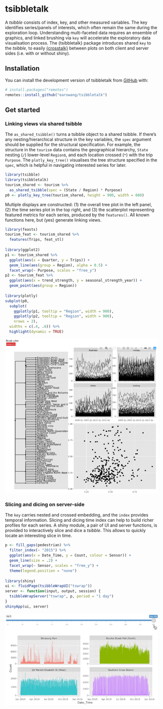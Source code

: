 
<!-- README.md is generated from README.Rmd. Please edit that file -->

# tsibbletalk

<!-- badges: start -->

<!-- badges: end -->

A *tsibble* consists of index, key, and other measured variables. The
key identifies series/panels of interests, which often remain the same
during the exploration loop. Understanding multi-faceted data requires
an ensemble of graphics, and linked brushing via `key` will accelerate
the exploratory data visualisation process. The {tsibbletalk} package
introduces shared `key` to the *tsibble*, to easily
[{crosstalk}](https://rstudio.github.io/crosstalk/) between plots on
both client and server sides (i.e. with or without shiny).

## Installation

You can install the development version of tsibbletalk from
[GitHub](https://github.com/) with:

``` r
# install.packages("remotes")
remotes::install_github("earowang/tsibbletalk")
```

## Get started

### Linking views via shared tsibble

The `as_shared_tsibble()` turns a tsibble object to a shared tsibble. If
there’s any nesting/hierarchical structure in the key variables, the
`spec` argument should be supplied for the structural specification. For
example, the structure in the `tourism` data contains the geographical
hierarchy, `State` nesting (`/`) lower-level `Region`s, and each
location crossed (`*`) with the trip `Purpose`. The `plotly_key_tree()`
visualises the tree structure specified in the `spec`, which is helpful
in navigating interested series for later.

``` r
library(tsibble)
library(tsibbletalk)
tourism_shared <- tourism %>%
  as_shared_tsibble(spec = (State / Region) * Purpose)
p0 <- plotly_key_tree(tourism_shared, height = 900, width = 600)
```

Multiple displays are constructed: (1) the overall tree plot in the left
panel, (2) the time series plot in the top right, and (3) the
scatterplot representing featured metrics for each series, produced by
the `features()`. All known functions here, but (yes) generate linking
views.

``` r
library(feasts)
tourism_feat <- tourism_shared %>%
  features(Trips, feat_stl)

library(ggplot2)
p1 <- tourism_shared %>%
  ggplot(aes(x = Quarter, y = Trips)) +
  geom_line(aes(group = Region), alpha = 0.5) +
  facet_wrap(~ Purpose, scales = "free_y")
p2 <- tourism_feat %>%
  ggplot(aes(x = trend_strength, y = seasonal_strength_year)) +
  geom_point(aes(group = Region))

library(plotly)
subplot(p0,
  subplot(
    ggplotly(p1, tooltip = "Region", width = 900),
    ggplotly(p2, tooltip = "Region", width = 900),
    nrows = 2),
  widths = c(.4, .6)) %>%
  highlight(dynamic = TRUE)
```

![](man/figures/tourism-crosstalk.gif)

### Slicing and dicing on server-side

The `key` carries nested and crossed embedding, and the `index` provides
temporal information. Slicing and dicing time index can help to build
richer profiles for each series. A shiny module, a pair of UI and server
functions, is provided to interactively slice and dice a *tsibble*. This
allows to quickly locate an interesting slice in time.

``` r
p <- fill_gaps(pedestrian) %>%
  filter_index(~ "2015") %>% 
  ggplot(aes(x = Date_Time, y = Count, colour = Sensor)) +
  geom_line(size = .2) +
  facet_wrap(~ Sensor, scales = "free_y") +
  theme(legend.position = "none")

library(shiny)
ui <- fluidPage(tsibbleWrapUI("tswrap"))
server <- function(input, output, session) {
  tsibbleWrapServer("tswrap", p, period = "1 day")
}
shinyApp(ui, server)
```

![](man/figures/shiny-wrap.gif)

